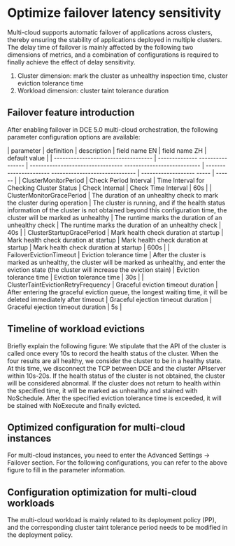 # Optimize failover latency sensitivity

Multi-cloud supports automatic failover of applications across clusters, thereby ensuring the stability of applications deployed in multiple clusters. The delay time of failover is mainly affected by the following two dimensions of metrics, and a combination of configurations is required to finally achieve the effect of delay sensitivity.

1. Cluster dimension: mark the cluster as unhealthy inspection time, cluster eviction tolerance time
2. Workload dimension: cluster taint tolerance duration

## Failover feature introduction

After enabling failover in DCE 5.0 multi-cloud orchestration, the following parameter configuration options are available:

| parameter | definition | description | field name EN | field name ZH | default value |
| ----------------------------------- | -------------- ---------------- | --------------------------------- --------------------------- | ---------------------- ------------------------------ | ------------------- ----- | ------ |
| ClusterMonitorPeriod | Check Period Interval | Time Interval for Checking Cluster Status | Check Internal | Check Time Interval | 60s |
| ClusterMonitorGracePeriod | The duration of an unhealthy check to mark the cluster during operation | The cluster is running, and if the health status information of the cluster is not obtained beyond this configuration time, the cluster will be marked as unhealthy | The runtime marks the duration of an unhealthy check | The runtime marks the duration of an unhealthy check | 40s |
| ClusterStartupGracePeriod | Mark health check duration at startup | Mark health check duration at startup | Mark health check duration at startup | Mark health check duration at startup | 600s |
| FailoverEvictionTimeout | Eviction tolerance time | After the cluster is marked as unhealthy, the cluster will be marked as unhealthy, and enter the eviction state (the cluster will increase the eviction stain) | Eviction tolerance time | Eviction tolerance time | 30s |
| ClusterTaintEvictionRetryFrequency | Graceful eviction timeout duration | After entering the graceful eviction queue, the longest waiting time, it will be deleted immediately after timeout | Graceful ejection timeout duration | Graceful ejection timeout duration | 5s |

## Timeline of workload evictions

Briefly explain the following figure: We stipulate that the API of the cluster is called once every 10s to record the health status of the cluster. When the four results are all healthy, we consider the cluster to be in a healthy state.
At this time, we disconnect the TCP between DCE and the cluster APIserver within 10s-20s. If the health status of the cluster is not obtained, the cluster will be considered abnormal.
If the cluster does not return to health within the specified time, it will be marked as unhealthy and stained with NoSchedule. After the specified eviction tolerance time is exceeded, it will be stained with NoExecute and finally evicted.

<!--screenshot-->

## Optimized configuration for multi-cloud instances

For multi-cloud instances, you need to enter the Advanced Settings -> Failover section. For the following configurations, you can refer to the above figure to fill in the parameter information.

<!--screenshot-->

## Configuration optimization for multi-cloud workloads

The multi-cloud workload is mainly related to its deployment policy (PP), and the corresponding cluster taint tolerance period needs to be modified in the deployment policy.

<!--screenshot-->